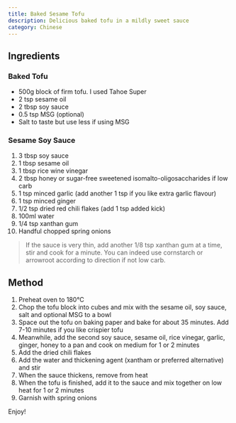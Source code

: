 ```yaml
---
title: Baked Sesame Tofu
description: Delicious baked tofu in a mildly sweet sauce
category: Chinese
---
```


## Ingredients

### Baked Tofu

- 500g block of firm tofu. I used Tahoe Super
- 2 tsp sesame oil
- 2 tbsp soy sauce
- 0.5 tsp MSG (optional)
- Salt to taste but use less if using MSG

### Sesame Soy Sauce

1. 3 tbsp soy sauce
2. 1 tbsp sesame oil
3. 1 tbsp rice wine vinegar
4. 2 tbsp honey or sugar-free sweetened isomalto-oligosaccharides if low carb
5. 1 tsp minced garlic (add another 1 tsp if you like extra garlic flavour)
6. 1 tsp minced ginger
7. 1/2 tsp dried red chili flakes (add 1 tsp added kick)
8. 100ml water
9. 1/4 tsp xanthan gum
10. Handful chopped spring onions

> If the sauce is very thin, add another 1/8 tsp xanthan gum at a time, stir and
> cook for a minute. You can indeed use cornstarch or arrowroot according to
> direction if not low carb.

## Method

1. Preheat oven to 180°C
2. Chop the tofu block into cubes and mix with the sesame oil, soy sauce, salt
   and optional MSG to a bowl
3. Space out the tofu on baking paper and bake for about 35 minutes. Add 7-10
   minutes if you like crispier tofu
4. Meanwhile, add the second soy sauce, sesame oil, rice vinegar, garlic,
   ginger, honey to a pan and cook on medium for 1 or 2 minutes
5. Add the dried chili flakes
6. Add the water and thickening agent (xantham or preferred alternative) and
   stir
7. When the sauce thickens, remove from heat
8. When the tofu is finished, add it to the sauce and mix together on low heat
   for 1 or 2 minutes
9. Garnish with spring onions

Enjoy!
